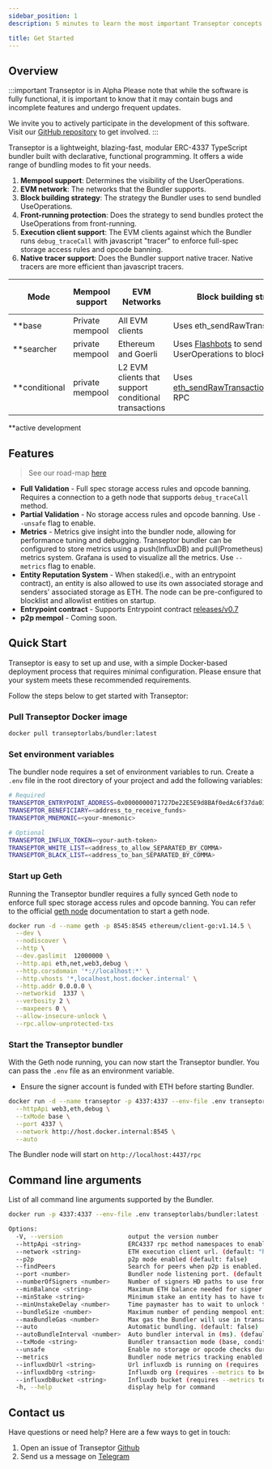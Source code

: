 ```yaml
---
sidebar_position: 1
description: 5 minutes to learn the most important Transeptor concepts.

title: Get Started
---
```


## Overview

:::important Transeptor is in Alpha
Please note that while the software is fully functional, it is important to know that it may contain bugs and incomplete features and undergo frequent updates.

We invite you to actively participate in the development of this software. Visit our [GitHub repository](https://github.com/transeptorlabs/transeptor-bundler/issues) to get involved.
:::

Transeptor is a lightweight, blazing-fast, modular ERC-4337 TypeScript bundler built with declarative, functional programming. It offers a wide range of bundling modes to fit your needs.

1. **Mempool support**: Determines the visibility of the UserOperations.
2. **EVM network**: The networks that the Bundler supports.
3. **Block building strategy**: The strategy the Bundler uses to send bundled UseOperations.
4. **Front-running protection**: Does the strategy to send bundles protect the UseOperations from front-running.
5. **Execution client support**: The EVM clients against which the Bundler runs `debug_traceCall` with javascript "tracer" to enforce full-spec storage access rules and opcode banning.
6. **Native tracer support**: Does the Bundler support native tracer. Native tracers are more efficient than javascript tracers.

| Mode          | Mempool support | EVM Networks                                         | Block building strategy                                                                                                               | Front-running protection | Execution client support                               | Native tracer support |
| ------------- | --------------- | ---------------------------------------------------- | ------------------------------------------------------------------------------------------------------------------------------------- | ------------------------ | ------------------------------------------------------ | --------------------- |
| **base        | Private mempool | All EVM clients                                      | Uses eth_sendRawTransaction RPC                                                                                                       | no                       | [geth](https://geth.ethereum.org/docs/getting-started) | no                    |
| **searcher    | private mempool | Ethereum and Goerli                                  | Uses [Flashbots](https://docs.flashbots.net/flashbots-auction/searchers/quick-start) to send bundled UserOperations to block builders | yes                      | [geth](https://geth.ethereum.org/docs/getting-started) | no                    |
| **conditional | private mempool | L2 EVM clients that support conditional transactions | Uses [eth_sendRawTransactionConditional](https://notes.ethereum.org/@yoav/SkaX2lS9j) RPC                                              | yes                      | [geth](https://geth.ethereum.org/docs/getting-started) | no                    |

**active development

## Features

> See our road-map [here](https://hackmd.io/@V00D00-child/SyXKL6Kmn#Project-StatusRoadmap-)

- **Full Validation** - Full spec storage access rules and opcode banning. Requires a connection to a geth node that supports `debug_traceCall` method.
- **Partial Validation** - No storage access rules and opcode banning. Use `--unsafe` flag to enable.
- **Metrics** - Metrics give insight into the bundler node, allowing for performance tuning and debugging. Transeptor bundler can be configured to store metrics using a push(InfluxDB) and pull(Prometheus) metrics system. Grafana is used to visualize all the metrics. Use `--metrics` flag to enable.
- **Entity Reputation System** - When staked(i.e., with an entrypoint contract), an entity is also allowed to use its own associated storage and senders' associated storage as ETH. The node can be pre-configured to blocklist and allowlist entities on startup.
- **Entrypoint contract** - Supports Entrypoint contract [releases/v0.7](https://github.com/eth-infinitism/account-abstraction/tree/releases/v0.7)
- **p2p mempol** - Coming soon.

## Quick Start

Transeptor is easy to set up and use, with a simple Docker-based deployment process that requires minimal configuration. Please ensure that your system meets these recommended requirements.

Follow the steps below to get started with Transeptor:

### Pull Transeptor Docker image

```bash
docker pull transeptorlabs/bundler:latest
```

### Set environment variables

The bundler node requires a set of environment variables to run. Create a `.env` file in the root directory of your project and add the following variables:
```bash
# Required
TRANSEPTOR_ENTRYPOINT_ADDRESS=0x0000000071727De22E5E9d8BAf0edAc6f37da032
TRANSEPTOR_BENEFICIARY=<address_to_receive_funds>
TRANSEPTOR_MNEMONIC=<your-mnemonic>

# Optional
TRANSEPTOR_INFLUX_TOKEN=<your-auth-token>
TRANSEPTOR_WHITE_LIST=<address_to_allow_SEPARATED_BY_COMMA>
TRANSEPTOR_BLACK_LIST=<address_to_ban_SEPARATED_BY_COMMA>
```

### Start up Geth

Running the Transeptor bundler requires a fully synced Geth node to enforce full spec storage access rules and opcode banning. You can refer to the official [geth node](https://geth.ethereum.org/docs/getting-started/installing-geth#docker-container) documentation to start a geth node.

```bash
docker run -d --name geth -p 8545:8545 ethereum/client-go:v1.14.5 \
  --dev \
  --nodiscover \
  --http \
  --dev.gaslimit  12000000 \
  --http.api eth,net,web3,debug \
  --http.corsdomain '*://localhost:*' \
  --http.vhosts '*,localhost,host.docker.internal' \
  --http.addr 0.0.0.0 \
  --networkid  1337 \
  --verbosity 2 \
  --maxpeers 0 \
  --allow-insecure-unlock \
  --rpc.allow-unprotected-txs
```

### Start the Transeptor bundler

With the Geth node running, you can now start the Transeptor bundler. You can pass the `.env` file as an environment variable.

- Ensure the signer account is funded with ETH before starting Bundler.

```bash
docker run -d --name transeptor -p 4337:4337 --env-file .env transeptorlabs/bundler:latest \
  --httpApi web3,eth,debug \
  --txMode base \
  --port 4337 \
  --network http://host.docker.internal:8545 \
  --auto 
```

The Bundler node will start on `http://localhost:4437/rpc`

## Command line arguments

List of all command line arguments supported by the Bundler.
```bash
docker run -p 4337:4337 --env-file .env transeptorlabs/bundler:latest --help
```

```bash
Options:
  -V, --version                  output the version number
  --httpApi <string>             ERC4337 rpc method namespaces to enable. (default: "web3,eth")
  --network <string>             ETH execution client url. (default: "http://localhost:8545")
  --p2p                          p2p mode enabled (default: false)
  --findPeers                    Search for peers when p2p is enabled. (default: false)
  --port <number>                Bundler node listening port. (default: "4337")
  --numberOfSigners <number>     Number of signers HD paths to use from mnmonic (default: "3")
  --minBalance <string>          Maximum ETH balance needed for signer address. (default: "1")
  --minStake <string>            Minimum stake an entity has to have to pass reputation system. (default: "1")
  --minUnstakeDelay <number>     Time paymaster has to wait to unlock the stake(seconds). (default: "0")
  --bundleSize <number>          Maximum number of pending mempool entities to start auto bundler. (default: "10")
  --maxBundleGas <number>        Max gas the Bundler will use in transactions. (default: "5000000")
  --auto                         Automatic bundling. (default: false)
  --autoBundleInterval <number>  Auto bundler interval in (ms). (default: "12000")
  --txMode <string>              Bundler transaction mode (base, conditional, searcher). (default: "base")
  --unsafe                       Enable no storage or opcode checks during userOp simulation.
  --metrics                      Bundler node metrics tracking enabled. (default: false)
  --influxdbUrl <string>         Url influxdb is running on (requires --metrics to be enabled). (default: "http://localhost:8086")
  --influxdbOrg <string>         Influxdb org (requires --metrics to be enabled). (default: "transeptor-labs")
  --influxdbBucket <string>      Influxdb bucket (requires --metrics to be enabled). (default: "transeptor_metrics")
  -h, --help                     display help for command
```

## Contact us

Have questions or need help? Here are a few ways to get in touch:

1. Open an issue of Transeptor [Github](https://github.com/transeptorlabs/transeptor-bundler)
2. Send us a message on [Telegram](https://t.me/+eUGda3KIND4zMjRh)
